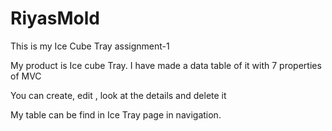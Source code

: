 # RiyasMold
This is my Ice Cube Tray assignment-1

My product is Ice cube Tray. I have made a data table of it with 7 properties of MVC

You can create, edit , look at the details and delete it

My table can be find in Ice Tray page in navigation.
